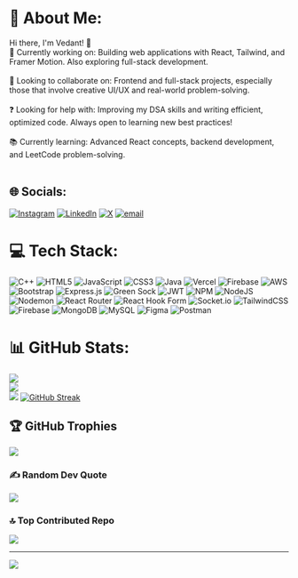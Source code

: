 # 💫 About Me:
Hi there, I'm Vedant! 👋<br>🚀 Currently working on: Building web applications with React, Tailwind, and Framer Motion. Also exploring full-stack development.<br><br>🤝 Looking to collaborate on: Frontend and full-stack projects, especially those that involve creative UI/UX and real-world problem-solving.<br><br>❓ Looking for help with: Improving my DSA skills and writing efficient, optimized code. Always open to learning new best practices!<br><br>📚 Currently learning: Advanced React concepts, backend development, and LeetCode problem-solving.<br><br>






## 🌐 Socials:
[![Instagram](https://img.shields.io/badge/Instagram-%23E4405F.svg?logo=Instagram&logoColor=white)](https://instagram.com/pvt__.ved) [![LinkedIn](https://img.shields.io/badge/LinkedIn-%230077B5.svg?logo=linkedin&logoColor=white)](https://linkedin.com/in/Vedant-Wedekar) [![X](https://img.shields.io/badge/X-black.svg?logo=X&logoColor=white)](https://x.com/Vedant-Wedekar) [![email](https://img.shields.io/badge/Email-D14836?logo=gmail&logoColor=white)](mailto:vedantwedekar@gmail.com) 













# 💻 Tech Stack:
![C++](https://img.shields.io/badge/c++-%2300599C.svg?style=for-the-badge&logo=c%2B%2B&logoColor=white) ![HTML5](https://img.shields.io/badge/html5-%23E34F26.svg?style=for-the-badge&logo=html5&logoColor=white) ![JavaScript](https://img.shields.io/badge/javascript-%23323330.svg?style=for-the-badge&logo=javascript&logoColor=%23F7DF1E) ![CSS3](https://img.shields.io/badge/css3-%231572B6.svg?style=for-the-badge&logo=css3&logoColor=white) ![Java](https://img.shields.io/badge/java-%23ED8B00.svg?style=for-the-badge&logo=openjdk&logoColor=white) ![Vercel](https://img.shields.io/badge/vercel-%23000000.svg?style=for-the-badge&logo=vercel&logoColor=white) ![Firebase](https://img.shields.io/badge/firebase-%23039BE5.svg?style=for-the-badge&logo=firebase) ![AWS](https://img.shields.io/badge/AWS-%23FF9900.svg?style=for-the-badge&logo=amazon-aws&logoColor=white) ![Bootstrap](https://img.shields.io/badge/bootstrap-%238511FA.svg?style=for-the-badge&logo=bootstrap&logoColor=white) ![Express.js](https://img.shields.io/badge/express.js-%23404d59.svg?style=for-the-badge&logo=express&logoColor=%2361DAFB) ![Green Sock](https://img.shields.io/badge/green%20sock-88CE02?style=for-the-badge&logo=greensock&logoColor=white) ![JWT](https://img.shields.io/badge/JWT-black?style=for-the-badge&logo=JSON%20web%20tokens) ![NPM](https://img.shields.io/badge/NPM-%23CB3837.svg?style=for-the-badge&logo=npm&logoColor=white) ![NodeJS](https://img.shields.io/badge/node.js-6DA55F?style=for-the-badge&logo=node.js&logoColor=white) ![Nodemon](https://img.shields.io/badge/NODEMON-%23323330.svg?style=for-the-badge&logo=nodemon&logoColor=%BBDEAD) ![React Router](https://img.shields.io/badge/React_Router-CA4245?style=for-the-badge&logo=react-router&logoColor=white) ![React Hook Form](https://img.shields.io/badge/React%20Hook%20Form-%23EC5990.svg?style=for-the-badge&logo=reacthookform&logoColor=white) ![Socket.io](https://img.shields.io/badge/Socket.io-black?style=for-the-badge&logo=socket.io&badgeColor=010101) ![TailwindCSS](https://img.shields.io/badge/tailwindcss-%2338B2AC.svg?style=for-the-badge&logo=tailwind-css&logoColor=white) ![Firebase](https://img.shields.io/badge/firebase-a08021?style=for-the-badge&logo=firebase&logoColor=ffcd34) ![MongoDB](https://img.shields.io/badge/MongoDB-%234ea94b.svg?style=for-the-badge&logo=mongodb&logoColor=white) ![MySQL](https://img.shields.io/badge/mysql-4479A1.svg?style=for-the-badge&logo=mysql&logoColor=white) ![Figma](https://img.shields.io/badge/figma-%23F24E1E.svg?style=for-the-badge&logo=figma&logoColor=white) ![Postman](https://img.shields.io/badge/Postman-FF6C37?style=for-the-badge&logo=postman&logoColor=white)
# 📊 GitHub Stats:
![](https://github-readme-stats.vercel.app/api?username=Vedant-Wedekar&theme=dark&hide_border=false&include_all_commits=true&count_private=true)<br/>
![](https://github-readme-streak-stats.herokuapp.com/?user=Vedant-Wedekar&theme=dark&hide_border=false)<br/>
![](https://github-readme-stats.vercel.app/api/top-langs/?username=Vedant-Wedekar&theme=dark&hide_border=false&include_all_commits=true&count_private=true&layout=compact)
<a href="https://git.io/streak-stats"><img src="https://github-readme-streak-stats.herokuapp.com?user=Vedant-Wedekar" alt="GitHub Streak" /></a>
## 🏆 GitHub Trophies
![](https://github-profile-trophy.vercel.app/?username=Vedant-Wedekar&theme=radical&no-frame=false&no-bg=false&margin-w=4)

### ✍️ Random Dev Quote
![](https://quotes-github-readme.vercel.app/api?type=horizontal&theme=radical)

### 🔝 Top Contributed Repo
![](https://github-contributor-stats.vercel.app/api?username=Vedant-Wedekar&limit=5&theme=dark&combine_all_yearly_contributions=true)

---
[![](https://visitcount.itsvg.in/api?id=Vedant-Wedekar&icon=0&color=0)](https://visitcount.itsvg.in)

<!-- Proudly created with GPRM ( https://gprm.itsvg.in ) -->
